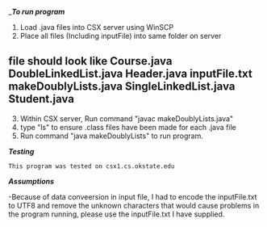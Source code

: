 ____To run program___
1. Load .java files into CSX server using WinSCP
2. Place all files (Including inputFile) into same folder on server

file should look like
Course.java
DoubleLinkedList.java
Header.java
inputFile.txt
makeDoublyLists.java
SingleLinkedList.java
Student.java
---------------------------

3. Within CSX server, Run command "javac makeDoublyLists.java"
4. type "ls" to ensure .class files have been made for each .java file
5. Run command "java makeDoublyLists" to run program.


___Testing___
	
	This program was tested on csx1.cs.okstate.edu

___Assumptions___

-Because of data conveersion in input file, I had to encode the inputFile.txt to UTF8 and remove the unknown characters that
would cause problems in the program running, please use the inputFile.txt I have supplied.
